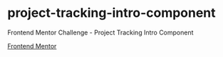 # project-tracking-intro-component
Frontend Mentor Challenge - Project Tracking Intro Component

[Frontend Mentor](https://www.frontendmentor.io/challenges/project-tracking-intro-component-5d289097500fcb331a67d80e)
